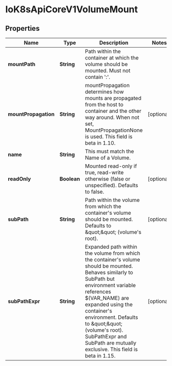 
# IoK8sApiCoreV1VolumeMount

## Properties
Name | Type | Description | Notes
------------ | ------------- | ------------- | -------------
**mountPath** | **String** | Path within the container at which the volume should be mounted.  Must not contain &#39;:&#39;. | 
**mountPropagation** | **String** | mountPropagation determines how mounts are propagated from the host to container and the other way around. When not set, MountPropagationNone is used. This field is beta in 1.10. |  [optional]
**name** | **String** | This must match the Name of a Volume. | 
**readOnly** | **Boolean** | Mounted read-only if true, read-write otherwise (false or unspecified). Defaults to false. |  [optional]
**subPath** | **String** | Path within the volume from which the container&#39;s volume should be mounted. Defaults to \&quot;\&quot; (volume&#39;s root). |  [optional]
**subPathExpr** | **String** | Expanded path within the volume from which the container&#39;s volume should be mounted. Behaves similarly to SubPath but environment variable references $(VAR_NAME) are expanded using the container&#39;s environment. Defaults to \&quot;\&quot; (volume&#39;s root). SubPathExpr and SubPath are mutually exclusive. This field is beta in 1.15. |  [optional]



